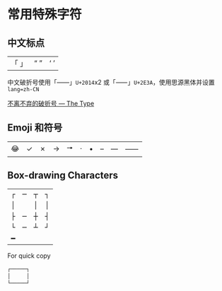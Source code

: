 # 常用特殊字符

## 中文标点

<table>
    <tbody>
        <tr>
            <td class="cn-font" lang="zh-CN">「 」</td>
            <td class="cn-font" lang="zh-CN">“ ”</td>
            <td class="cn-font" lang="zh-CN">‘ ’</td>
        </tr>
    </tbody>
</table>

中文破折号使用「<span class="cn-font" lang="zh-CN">——</span>」`U+2014`x2 或「<span class="cn-font" lang="zh-CN">⸺</span>」`U+2E3A`，使用思源黑体并设置 `lang=zh-CN`

[不离不弃的破折号 — The Type](https://www.thetype.com/2019/03/14918/)

## Emoji 和符号

<table>
    <tbody>
        <tr>
            <td>😂</td>
            <td>✓</td>
            <td>✗</td>
            <td title="U+2192, Rightwards arrow">→</td>
            <td title="U+1f816, Rightwards arrow with equilateral arrowhead">🠖</td>
            <td title="middle dot">·</td>
            <td title="bullet">•</td>
            <td title="en dash (can be used to show ranges of numbers)">–</td>
            <td title="em dash (is most often used to indicate a pause in a sentence)">—</td>
            <td title="two-em dash (U+2E3A)">⸺</td>
        </tr>
    </tbody>
</table>

## Box-drawing Characters

<table style="font-family: Consolas, monospace">
    <tbody>
        <tr>
            <td>┌</td>
            <td>─</td>
            <td>┬</td>
            <td>┐</td>
        </tr>
        <tr>
            <td>│</td>
            <td></td>
            <td>│</td>
            <td>│</td>
        </tr>
        <tr>
            <td>├</td>
            <td>─</td>
            <td>┼</td>
            <td>┤</td>
        </tr>
        <tr>
            <td>└</td>
            <td>─</td>
            <td>┴</td>
            <td>┘</td>
        </tr>
        <tr>
            <td>━</td>
        </tr>
    </tbody>
</table>

For quick copy

<pre style="line-height: 1rem"><code>┌─────┐
│     │
└─────┘</code></pre>
